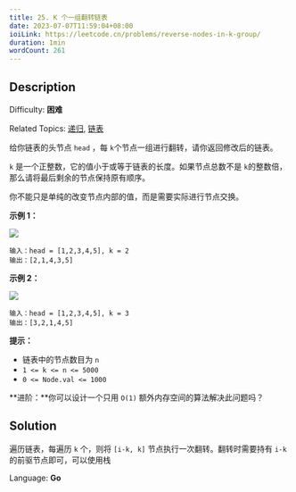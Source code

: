 ```yaml
---
title: 25. K 个一组翻转链表
date: 2023-07-07T11:59:04+08:00
ioiLink: https://leetcode.cn/problems/reverse-nodes-in-k-group/
duration: 1min
wordCount: 261
---
```


## Description

Difficulty: **困难**

Related Topics: [递归](https://leetcode.cn/tag/recursion/), [链表](https://leetcode.cn/tag/linked-list/)


给你链表的头节点 `head` ，每 `k`个节点一组进行翻转，请你返回修改后的链表。

`k` 是一个正整数，它的值小于或等于链表的长度。如果节点总数不是 `k`的整数倍，那么请将最后剩余的节点保持原有顺序。

你不能只是单纯的改变节点内部的值，而是需要实际进行节点交换。

**示例 1：**

![](https://assets.leetcode.com/uploads/2020/10/03/reverse_ex1.jpg)

```
输入：head = [1,2,3,4,5], k = 2
输出：[2,1,4,3,5]
```

**示例 2：**

![](https://assets.leetcode.com/uploads/2020/10/03/reverse_ex2.jpg)

```
输入：head = [1,2,3,4,5], k = 3
输出：[3,2,1,4,5]
```

**提示：**

*   链表中的节点数目为 `n`
*   `1 <= k <= n <= 5000`
*   `0 <= Node.val <= 1000`

**进阶：**你可以设计一个只用 `O(1)` 额外内存空间的算法解决此问题吗？


## Solution

遍历链表，每遍历 `k` 个，则将 `[i-k, k]` 节点执行一次翻转。翻转时需要持有 `i-k` 的前驱节点即可，可以使用栈

Language: **Go**

